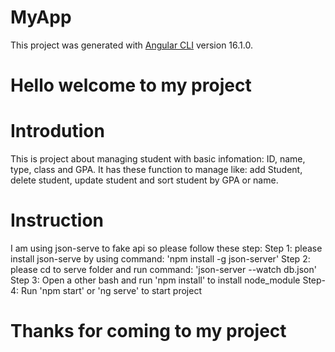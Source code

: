# MyApp

This project was generated with [Angular CLI](https://github.com/angular/angular-cli) version 16.1.0.

# Hello welcome to my project

# Introdution
This is project about managing student with basic infomation: ID, name, type, class and GPA. It has these function to manage like: add Student, delete student, update student and sort student by GPA or name.
# Instruction
I am using json-serve to fake api so please follow these step:
Step 1: please install json-serve by using command: 'npm install -g json-server'
Step 2: please cd to serve folder and run command: 'json-server --watch db.json'
Step 3: Open a other bash and run 'npm install' to install node_module 
Step-4: Run 'npm start' or 'ng serve' to start project
# Thanks for coming to my project

